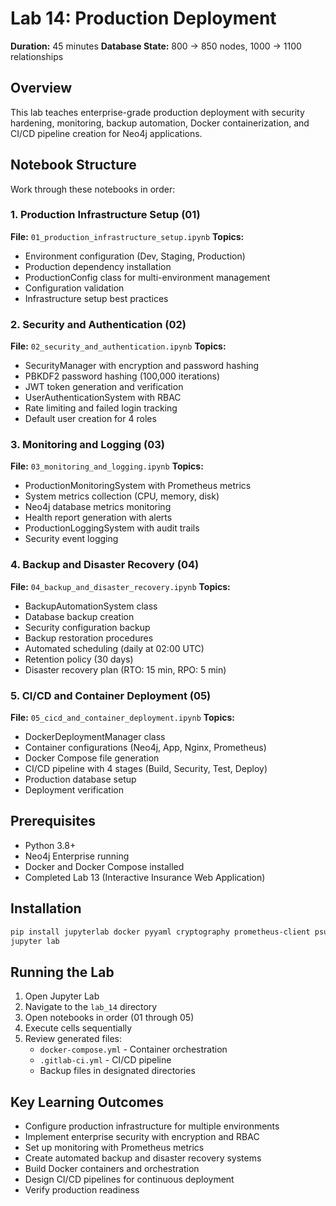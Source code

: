 # Lab 14: Production Deployment

**Duration:** 45 minutes
**Database State:** 800 → 850 nodes, 1000 → 1100 relationships

## Overview

This lab teaches enterprise-grade production deployment with security hardening, monitoring, backup automation, Docker containerization, and CI/CD pipeline creation for Neo4j applications.

## Notebook Structure

Work through these notebooks in order:

### 1. Production Infrastructure Setup (01)
**File:** `01_production_infrastructure_setup.ipynb`
**Topics:**
- Environment configuration (Dev, Staging, Production)
- Production dependency installation
- ProductionConfig class for multi-environment management
- Configuration validation
- Infrastructure setup best practices

### 2. Security and Authentication (02)
**File:** `02_security_and_authentication.ipynb`
**Topics:**
- SecurityManager with encryption and password hashing
- PBKDF2 password hashing (100,000 iterations)
- JWT token generation and verification
- UserAuthenticationSystem with RBAC
- Rate limiting and failed login tracking
- Default user creation for 4 roles

### 3. Monitoring and Logging (03)
**File:** `03_monitoring_and_logging.ipynb`
**Topics:**
- ProductionMonitoringSystem with Prometheus metrics
- System metrics collection (CPU, memory, disk)
- Neo4j database metrics monitoring
- Health report generation with alerts
- ProductionLoggingSystem with audit trails
- Security event logging

### 4. Backup and Disaster Recovery (04)
**File:** `04_backup_and_disaster_recovery.ipynb`
**Topics:**
- BackupAutomationSystem class
- Database backup creation
- Security configuration backup
- Backup restoration procedures
- Automated scheduling (daily at 02:00 UTC)
- Retention policy (30 days)
- Disaster recovery plan (RTO: 15 min, RPO: 5 min)

### 5. CI/CD and Container Deployment (05)
**File:** `05_cicd_and_container_deployment.ipynb`
**Topics:**
- DockerDeploymentManager class
- Container configurations (Neo4j, App, Nginx, Prometheus)
- Docker Compose file generation
- CI/CD pipeline with 4 stages (Build, Security, Test, Deploy)
- Production database setup
- Deployment verification

## Prerequisites

- Python 3.8+
- Neo4j Enterprise running
- Docker and Docker Compose installed
- Completed Lab 13 (Interactive Insurance Web Application)

## Installation

```bash
pip install jupyterlab docker pyyaml cryptography prometheus-client psutil pytest
jupyter lab
```

## Running the Lab

1. Open Jupyter Lab
2. Navigate to the `lab_14` directory
3. Open notebooks in order (01 through 05)
4. Execute cells sequentially
5. Review generated files:
   - `docker-compose.yml` - Container orchestration
   - `.gitlab-ci.yml` - CI/CD pipeline
   - Backup files in designated directories

## Key Learning Outcomes

- Configure production infrastructure for multiple environments
- Implement enterprise security with encryption and RBAC
- Set up monitoring with Prometheus metrics
- Create automated backup and disaster recovery systems
- Build Docker containers and orchestration
- Design CI/CD pipelines for continuous deployment
- Verify production readiness
